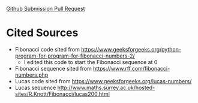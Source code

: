 [Github Submission Pull Request](https://github.com/HexxKing/math-series/pull/1)

# Cited Sources
- Fibonacci code sited from https://www.geeksforgeeks.org/python-program-for-program-for-fibonacci-numbers-2/
  - I edited this code to start the Fibonacci sequence at 0
- Fibonacci sequence sited from https://www.rff.com/fibonacci-numbers.php
- Lucas code sited from https://www.geeksforgeeks.org/lucas-numbers/
- Lucas sequence http://www.maths.surrey.ac.uk/hosted-sites/R.Knott/Fibonacci/lucas200.html
